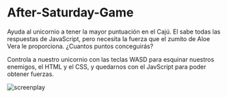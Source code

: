# After-Saturday-Game
Ayuda al unicornio a tener la mayor puntuación en el Cajú. El sabe todas las respuestas de JavaScript, pero necesita la fuerza que el zumito de Aloe Vera le proporciona. ¿Cuantos puntos conceguirás?

Controla a nuestro unicornio con las teclas WASD para esquinar nuestros enemigos, el HTML y el CSS, y quedarnos con el JavScript para poder obtener fuerzas.


![screenplay](https://github.com/Mario496G/After-Saturday-Game/assets/156434538/b07f7885-1b0a-402c-8525-eeb63ecfd916)
